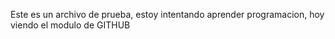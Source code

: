 Este es un archivo de prueba, estoy intentando aprender programacion, hoy viendo el modulo de GITHUB
